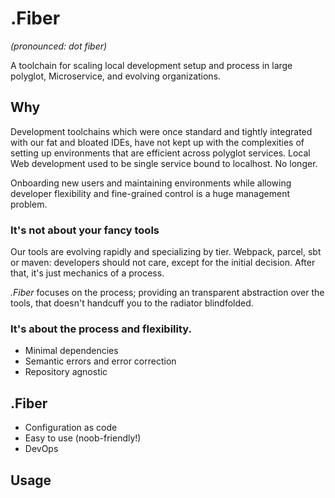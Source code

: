 # .Fiber

*(pronounced: dot fiber)*

A toolchain for scaling local development setup and process in large polyglot, Microservice, and evolving organizations.

## Why

Development toolchains which were once standard and tightly integrated with our fat and bloated IDEs, have not kept up with the complexities of setting up environments that are efficient across polyglot services. Local Web development used to be single service bound to localhost. No longer.

Onboarding new users and maintaining environments while allowing developer flexibility and fine-grained control is a huge management problem.


### It's not about your fancy tools

Our tools are evolving rapidly and specializing by tier. Webpack, parcel, sbt or maven: developers should not care, except for the initial decision. After that, it's just mechanics of a process.

*.Fiber* focuses on the process; providing an transparent abstraction over the tools, that doesn't handcuff you to the radiator blindfolded.

### It's about the process and flexibility.

* Minimal dependencies
* Semantic errors and error correction
* Repository agnostic


## .Fiber

* Configuration as code
* Easy to use (noob-friendly!)
* DevOps


## Usage
